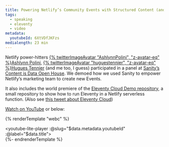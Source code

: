 ```yaml
---
title: Powering Netlify’s Community Events with Structured Content (and a preview of Eleventy Cloud)
tags:
  - speaking
  - eleventy
  - video
metadata:
  youtubeId: 6XtVDfJKFzs
medialength: 23 min
---
```

Netlify power-hitters [{% twitterImageAvatar "AshlynnPolini", "z-avatar-eq" %}Ashlynn Polini](https://twitter.com/AshlynnPolini), [{% twitterImageAvatar "huguestennier", "z-avatar-eq" %}Hugues Tennier](https://twitter.com/huguestennier) (and me too, I guess) participated in a panel at [Sanity’s Content is Data Open House](https://www.sanity.io/content-is-data-open-house-2021). We demoed how we used Sanity to empower Netlify’s marketing team to create new Events.

It also includes the world premiere of the [Eleventy Cloud Demo repository](https://github.com/11ty/demo-eleventy-cloud/), a small repository to show how to run Eleventy in a Netlify serverless function. (Also see [this tweet about Eleventy Cloud](https://twitter.com/zachleat/status/1365091172138569730))

[Watch on YouTube](https://www.youtube.com/watch?v=6XtVDfJKFzs) or below:

{% renderTemplate "webc" %}<div><youtube-lite-player :@slug="$data.metadata.youtubeId" :@label="$data.title"></youtube-lite-player></div>{%- endrenderTemplate %}
